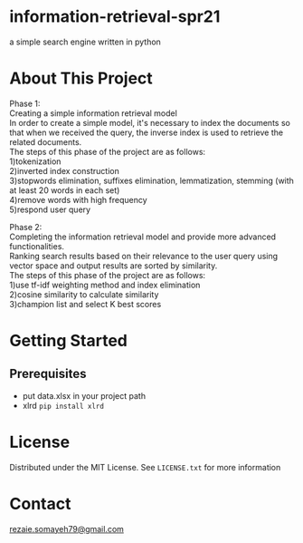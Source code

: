 # information-retrieval-spr21
a simple search engine written in python


# About This Project
Phase 1: <br />
Creating a simple information retrieval model<br />
In order to create a simple model, it's necessary to index the documents so that when we received the query, the inverse index is used to retrieve the related
documents.<br />
The steps of this phase of the project are as follows:<br />
1)tokenization<br />
2)inverted index construction<br />
3)stopwords elimination, suffixes elimination, lemmatization, stemming (with at least 20 words in each set)<br />
4)remove words with high frequency<br />
5)respond user query<br />

Phase 2:<br />
Completing the information retrieval model and provide more advanced functionalities.<br />
Ranking search results based on their relevance to the user query using vector space and output results are sorted by similarity.<br />
The steps of this phase of the project are as follows:<br />
1)use tf-idf weighting method and index elimination<br />
2)cosine similarity to calculate similarity<br />
3)champion list and select K best scores<br />


# Getting Started
## Prerequisites
- put data.xlsx in your project path
- xlrd
    `pip install xlrd`

# License
Distributed under the MIT License. See `LICENSE.txt` for more information

# Contact
rezaie.somayeh79@gmail.com
